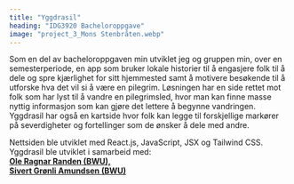 ```yaml
---
title: "Yggdrasil"
heading: "IDG3920 Bacheloroppgave"
image: "project_3_Mons Stenbråten.webp"
---
```


Som en del av bacheloroppgaven min utviklet jeg og gruppen min, over en semesterperiode, en app som bruker lokale historier til å engasjere folk til å dele og spre kjærlighet for sitt hjemmested samt å motivere besøkende til å utforske hva det vil si å være en pilegrim. Løsningen har en side rettet mot folk som har lyst til å vandre en pilegrimsled, hvor man kan finne masse nyttig informasjon som kan gjøre det lettere å begynne vandringen. Yggdrasil har også en kartside hvor folk kan legge til forskjellige markører på severdigheter og fortellinger som de ønsker å dele med andre.

Nettsiden ble utviklet med React.js, JavaScript, JSX og Tailwind CSS. Yggdrasil ble utviklet i samarbeid med: <br/>
[**Ole Ragnar Randen (BWU),**](https://avgangsutstilling.no/bwu/olerr/) <br/>
[**Sivert Grønli Amundsen (BWU)**](https://avgangsutstilling.no/bwu/siverga/)
